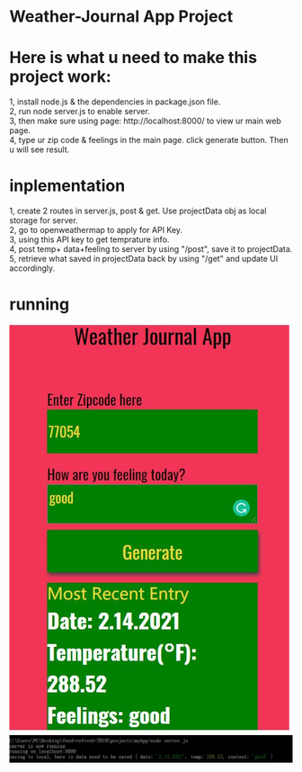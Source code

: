 # Weather-Journal App Project

# Here is what u need to make this project work:
1, install node.js & the dependencies in package.json file.    
2, run node server.js to enable server.    
3, then make sure using page: http://localhost:8000/ to view ur main web page.    
4, type ur zip code & feelings in the main page. click generate button. Then u will see result.    


# inplementation
1, create 2 routes in server.js, post & get. Use projectData obj as local storage for server.     
2, go to openweathermap to apply for API Key.    
3, using this API key to get temprature info.     
4, post temp+ data+feeling to server by using "/post", save it to projectData.    
5, retrieve what saved in projectData back by using "/get" and update UI accordingly.     

# running
![img](https://github.com/jiujuzhou/openWeather/blob/main/app_ui.JPG)
![img](https://github.com/jiujuzhou/openWeather/blob/main/server.JPG)
